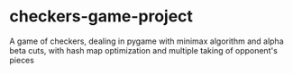 # checkers-game-project
A game of checkers, dealing in pygame with minimax algorithm and alpha beta cuts, with hash map optimization and multiple taking of opponent's pieces
